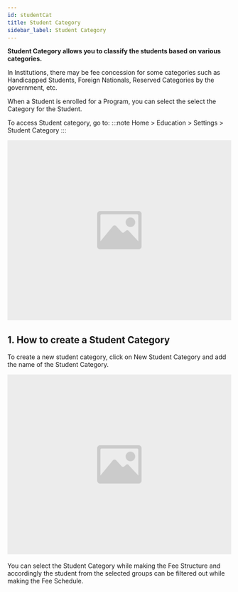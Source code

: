 ```yaml
---
id: studentCat
title: Student Category
sidebar_label: Student Category
---
```


**Student Category allows you to classify the students based on various categories.**

In Institutions, there may be fee concession for some categories such as Handicapped Students, Foreign Nationals, Reserved Categories by the government, etc.

When a Student is enrolled for a Program, you can select the select the Category for the Student.

To access Student category, go to:
:::note
Home > Education > Settings > Student Category
:::

![image](images/image.jpg)

## 1. How to create a Student Category

To create a new student category, click on New Student Category and add the name of the Student Category.

![image](images/image.jpg)

You can select the Student Category while making the Fee Structure and accordingly the student from the selected groups can be filtered out while making the Fee Schedule.
